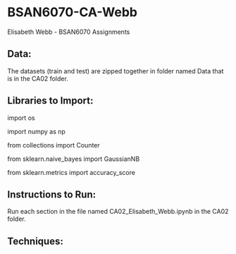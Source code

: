 # BSAN6070-CA-Webb
Elisabeth Webb - BSAN6070 Assignments

## Data: ##

The datasets (train and test) are zipped together in folder named Data that is in the CA02 folder. 

## Libraries to Import: ##

import os

import numpy as np

from collections import Counter

from sklearn.naive_bayes import GaussianNB

from sklearn.metrics import accuracy_score

## Instructions to Run: ##

Run each section in the file named CA02_Elisabeth_Webb.ipynb in the CA02 folder. 

## Techniques: ##

